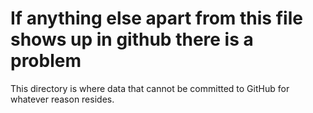 # If anything else apart from this file shows up in github there is a problem

This directory is where data that cannot be committed to GitHub for whatever reason resides.
